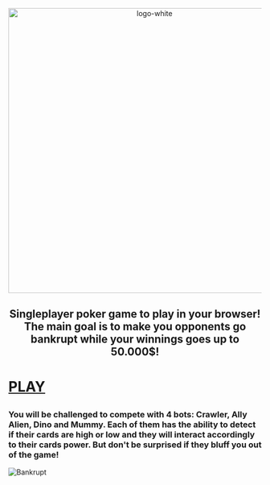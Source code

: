 
<p align="center">
<img width="566" alt="logo-white" src="https://github.com/pazdalski/Poker-Web-Game/assets/30959656/1219c5b4-e00f-4a36-9677-affedece9ed4">
  <h2 align="center">Singleplayer poker game to play in your browser! The main goal is to make you opponents go bankrupt while your winnings goes up to 50.000$!<h1>
    <a href="">PLAY</a>
</p>
<h3>You will be challenged to compete with 4 bots: Crawler, Ally Alien, Dino and Mummy. Each of them has the ability to detect if their cards are high or low and they will interact accordingly to their cards power. But don't be surprised if they bluff you out of the game!</h3>

![Bankrupt](https://github.com/pazdalski/Poker-Web-Game/assets/30959656/fb1b8a97-1b97-4321-bab9-7cacfbce4e18)
